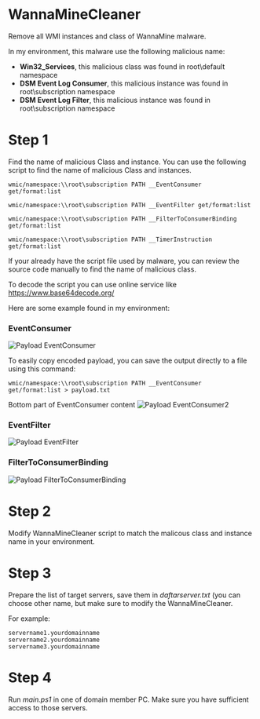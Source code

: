 # WannaMineCleaner
Remove all WMI instances and class of WannaMine malware.

In my environment, this malware use the following malicious name:
- **Win32_Services**, this malicious class was found in root\default namespace
- **DSM Event Log Consumer**, this malicious instance was found in root\subscription namespace
- **DSM Event Log Filter**, this malicious instance was found in root\subscription namespace


# Step 1

Find the name of malicious Class and instance. You can use the following script to find the name of malicious Class and instances.
```
wmic/namespace:\\root\subscription PATH __EventConsumer get/format:list

wmic/namespace:\\root\subscription PATH __EventFilter get/format:list

wmic/namespace:\\root\subscription PATH __FilterToConsumerBinding get/format:list

wmic/namespace:\\root\subscription PATH __TimerInstruction get/format:list
```

If your already have the script file used by malware, you can review the source code manually to find the name of malicious class.

To decode the script you can use online service like https://www.base64decode.org/

Here are some example found in my environment:

### EventConsumer

![Payload EventConsumer](https://github.com/christofersimbar/WannaMineCleaner/blob/master/payload_EventConsumer.png)

To easily copy encoded payload, you can save the output directly to a file using this command:
```
wmic/namespace:\\root\subscription PATH __EventConsumer get/format:list > payload.txt
```

Bottom part of EventConsumer content
![Payload EventConsumer2](https://github.com/christofersimbar/WannaMineCleaner/blob/master/payload_EventConsumer2.png)

### EventFilter
![Payload EventFilter](https://github.com/christofersimbar/WannaMineCleaner/blob/master/payload_EventFilter.png)

### FilterToConsumerBinding
![Payload FilterToConsumerBinding](https://github.com/christofersimbar/WannaMineCleaner/blob/master/payload_FilterToConsumerBinding.png)

# Step 2

Modify WannaMineCleaner script to match the malicous class and instance name in your environment.

# Step 3

Prepare the list of target servers, save them in *daftarserver.txt* (you can choose other name, but make sure to modify the WannaMineCleaner.

For example:
```
servername1.yourdomainname
servername2.yourdomainname
servername3.yourdomainname
```

# Step 4

Run *main.ps1* in one of domain member PC. Make sure you have sufficient access to those servers.
